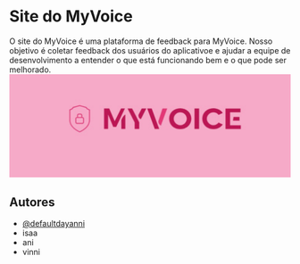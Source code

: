 # Site do MyVoice

O site do MyVoice é uma plataforma de feedback para MyVoice. Nosso objetivo é coletar feedback dos usuários do aplicativoe e ajudar a equipe de desenvolvimento a entender o que está funcionando bem e o que pode ser melhorado.
![Logo](./images/3.png)


## Autores

- [@defaultdayanni](https://github.com/defaultdayanni)
- isaa
- ani
- vinni
